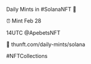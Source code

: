 Daily Mints in #SolanaNFT 🚀

⏰ Mint Feb 28

14UTC @ApebetsNFT

🔗 thunft.com/daily-mints/solana

#NFTCollections